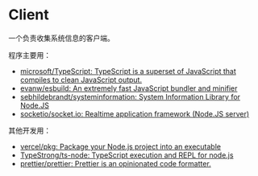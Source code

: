 # Client

一个负责收集系统信息的客户端。

程序主要用：

- [microsoft/TypeScript: TypeScript is a superset of JavaScript that compiles to clean JavaScript output.](https://github.com/microsoft/TypeScript)
- [evanw/esbuild: An extremely fast JavaScript bundler and minifier](https://github.com/evanw/esbuild)
- [sebhildebrandt/systeminformation: System Information Library for Node.JS](https://github.com/sebhildebrandt/systeminformation)
- [socketio/socket.io: Realtime application framework (Node.JS server)](https://github.com/socketio/socket.io)

其他开发用：

- [vercel/pkg: Package your Node.js project into an executable](https://github.com/vercel/pkg)
- [TypeStrong/ts-node: TypeScript execution and REPL for node.js](https://github.com/TypeStrong/ts-node)
- [prettier/prettier: Prettier is an opinionated code formatter.](https://github.com/prettier/prettier)